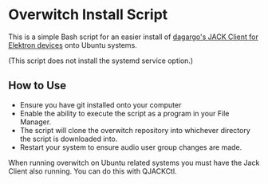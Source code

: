 # Overwitch Install Script

This is a simple Bash script for an easier install of [dagargo's JACK Client for Elektron devices](https://github.com/dagargo/overwitch) onto Ubuntu systems. 

(This script does not install the systemd service option.)


## How to Use
- Ensure you have git installed onto your computer
- Enable the ability to execute the script as a program in your File Manager.
- The script will clone the overwitch repository into whichever directory the script is downloaded into.
- Restart your system to ensure audio user group changes are made.

 When running overwitch on Ubuntu related systems you must have the Jack Client also running. You can do this with QJACKCtl.


